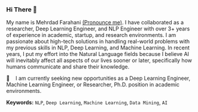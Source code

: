 ### Hi There 👋

My name is Mehrdad Farahani [(Pronounce me)](https://www.nameshouts.com/names/persian/pronounce-mehrdad-farahani). I have collaborated as a researcher, Deep Learning Engineer, and NLP Engineer with over 3+ years of experience in academic, startup, and research environments. I am passionate about high-tech solutions in handling real-world problems with my previous skills in NLP, Deep Learning, and Machine Learning. In recent years, I put my effort into the Natural Language fields because I believe AI will inevitably affect all aspects of our lives sooner or later, specifically how humans communicate and share their knowledge.

<!-- ![Mehrdad's github stats](https://github-readme-stats.vercel.app/api?username=m3hrdadfi&show_icons=true&theme=vue) -->

🔎 &nbsp;&nbsp; I am currently seeking new opportunities as a Deep Learning Engineer, Machine Learning Engineer, or Researcher, Ph.D. position in academic environments.

**Keywords:** `NLP`, `Deep Learning`, `Machine Learning`, `Data Mining`, `AI`
